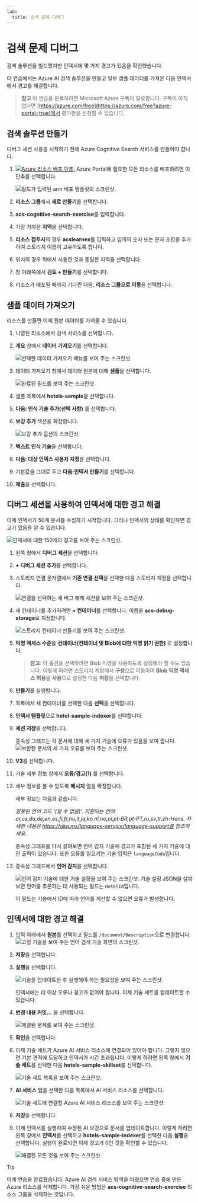 ```yaml
---
lab:
  title: 검색 문제 디버그
---
```


# 검색 문제 디버그

검색 솔루션을 빌드했지만 인덱서에 몇 가지 경고가 있음을 확인했습니다.

이 연습에서는 Azure AI 검색 솔루션을 만들고 일부 샘플 데이터를 가져온 다음 인덱서에서 경고를 해결합니다.

> **참고** 이 연습을 완료하려면 Microsoft Azure 구독이 필요합니다. 구독이 아직 없다면 [https://azure.com/free](https://azure.com/free?azure-portal=true)에서 평가판을 신청할 수 있습니다.

## 검색 솔루션 만들기

디버그 세션 사용을 시작하기 전에 Azure Cognitive Search 서비스를 만들어야 합니다.

1. [![Azure 리소스 배포 단추.](../media/08-media/deploy-azure.svg)](https://portal.azure.com/#create/Microsoft.Template/uri/https%3A%2F%2Fraw.githubusercontent.com%2FAzure-Samples%2Fazure-search-knowledge-mining%2Fmaster%2Fazuredeploy.json) Azure Portal에 필요한 모든 리소스를 배포하려면 이 단추를 선택합니다.

    ![필드가 입력된 arm 배포 템플릿의 스크린샷.](../media/08-media/arm-template-deployment.png)

1. **리소스 그룹**에서 **새로 만들기**를 선택합니다.
1. **acs-cognitive-search-exercise**를 입력합니다.
1. 가장 가까운 **지역**을 선택합니다.
1. **리소스 접두사**의 경우 **acslearnex**를 입력하고 임의의 숫자 또는 문자 조합을 추가하여 스토리지 이름이 고유하도록 합니다.
1. 위치의 경우 위에서 사용한 것과 동일한 지역을 선택합니다.
1. 창 아래쪽에서 **검토 + 만들기**를 선택합니다.
1. 리소스가 배포될 때까지 기다린 다음, **리소스 그룹으로 이동**을 선택합니다.

## 샘플 데이터 가져오기

리소스를 만들면 이제 원본 데이터를 가져올 수 있습니다.

1. 나열된 리소스에서 검색 서비스를 선택합니다.

1. **개요** 창에서 **데이터 가져오기**를 선택합니다.

      ![선택한 데이터 가져오기 메뉴를 보여 주는 스크린샷.](../media/08-media/import-data.png)

1. 데이터 가져오기 창에서 데이터 원본에 대해 **샘플**을 선택합니다.

      ![완료된 필드를 보여 주는 스크린샷.](../media/08-media/import-data-selection-screen-small.png)

1. 샘플 목록에서 **hotels-sample**을 선택합니다.
1. **다음: 인식 기술 추가(선택 사항)** 를 선택합니다.
1. **보강 추가** 섹션을 확장합니다.

    ![보강 추가 옵션의 스크린샷.](../media/08-media/add-enrichments.png)

1. **텍스트 인식 기술**을 선택합니다.
1. **다음: 대상 인덱스 사용자 지정**을 선택합니다.
1. 기본값을 그대로 두고 **다음:인덱서 만들기**를 선택합니다.
1. **제출**을 선택합니다.

## 디버그 세션을 사용하여 인덱서에 대한 경고 해결

이제 인덱서가 50개 문서를 수집하기 시작합니다. 그러나 인덱서의 상태를 확인하면 경고가 있음을 알 수 있습니다.

![인덱서에 대한 150개의 경고를 보여 주는 스크린샷.](../media/08-media/indexer-warnings.png)

1. 왼쪽 창에서 **디버그 세션**을 선택합니다.

1. **+ 디버그 세션 추가**를 선택합니다.

1. 스토리지 연결 문자열에서 **기존 연결 선택**을 선택한 다음 스토리지 계정을 선택합니다.

    ![연결을 선택하는 새 버그 해제 세션을 보여 주는 스크린샷.](../media/08-media/connect-storage.png)
1. 새 컨테이너를 추가하려면 **+ 컨테이너**를 선택합니다. 이름을 **acs-debug-storage**로 지정합니다.

    ![스토리지 컨테이너 만들기를 보여 주는 스크린샷.](../media/08-media/create-storage-container.png)

1. **익명 액세스 수준**을 **컨테이너(컨테이너 및 Blob에 대한 익명 읽기 권한)** 로 설정합니다.

    > **참고**: 이 옵션을 선택하려면 Blob 익명을 사용하도록 설정해야 할 수도 있습니다. 이렇게 하려면 스토리지 계정에서 **구성**으로 이동하여 **Blob 익명 액세스 허용**을 **사용**으로 설정한 다음 **저장**을 선택합니다.

1. **만들기**를 실행합니다.
1. 목록에서 새 컨테이너를 선택한 다음 **선택**을 선택합니다.
1. **인덱서 템플릿**으로 **hotel-sample-indexer**를 선택합니다.
1. **세션 저장**을 선택합니다.

    종속성 그래프는 각 문서에 대해 세 가지 기술에 오류가 있음을 보여 줍니다.
    ![보완된 문서의 세 가지 오류를 보여 주는 스크린샷.](../media/08-media/warning-skill-selection.png)

1. **V3**를 선택합니다.
1. 기술 세부 정보 창에서 **오류/경고(1)** 를 선택합니다.
1. 세부 정보를 볼 수 있도록 **메시지** 열을 확장합니다.

    세부 정보는 다음과 같습니다.

    *잘못된 언어 코드 '(알 수 없음)'. 지원되는 언어: ar,cs,da,de,en,es,fi,fr,hu,it,ja,ko,nl,no,pl,pt-BR,pt-PT,ru,sv,tr,zh-Hans. 자세한 내용은 https://aka.ms/language-service/language-support를 참조하세요.*

    종속성 그래프를 다시 살펴보면 언어 감지 기술에 경고가 포함된 세 가지 기술에 대한 출력이 있습니다. 또한 오류를 일으키는 기술 입력은 `languageCode`입니다.

1. 종속성 그래프에서 **언어 감지**를 선택합니다.

    ![언어 감지 기술에 대한 기술 설정을 보여 주는 스크린샷.](../media/08-media/language-detection-error.png)
    기술 설정 JSON을 살펴보면 언어를 추론하는 데 사용되는 필드는 `HotelId`입니다.

    이 필드는 기술에서 ID에 따라 언어를 계산할 수 없으면 오류가 발생합니다.

## 인덱서에 대한 경고 해결

1. 입력 아래에서 **원본**를 선택하고 필드를 `/document/Description`으로 변경합니다.
    ![고정 기술을 보여 주는 언어 검색 기술 화면의 스크린샷.](../media/08-media/language-detection-fix.png)
1. **저장**을 선택합니다.
1. **실행**을 선택합니다.

    ![기술을 업데이트한 후 실행해야 하는 필요성을 보여 주는 스크린샷.](../media/08-media/rerun-debug-session.png)

    인덱서에는 더 이상 오류나 경고가 없어야 합니다. 이제 기술 세트를 업데이트할 수 있습니다.

1. **변경 내용 커밋...** 을 선택합니다.

    ![해결된 문제를 보여 주는 스크린샷.](../media/08-media/error-fixed.png)
1. **확인**을 선택합니다.

1. 이제 기술 세트가 Azure AI 서비스 리소스에 연결되어 있어야 합니다. 그렇지 않으면 기본 견적에 도달하고 인덱서가 시간 초과됩니다. 이렇게 하려면 왼쪽 창에서 **기술 세트**를 선택한 다음 **hotels-sample-skillset**를 선택합니다.

    ![기술 세트 목록을 보여 주는 스크린샷.](../media/08-media/update-skillset.png)
1. **AI 서비스** 탭을 선택한 다음 목록에서 AI 서비스 리소스를 선택합니다.

    ![기술 세트에 연결할 Azure AI 서비스 리소스를 보여 주는 스크린샷.](../media/08-media/skillset-attach-service.png)
1. **저장**을 선택합니다.

1. 이제 인덱서를 실행하여 수정된 AI 보강으로 문서를 업데이트합니다. 이렇게 하려면 왼쪽 창에서 **인덱서**를 선택하고 **hotels-sample-indexer**를 선택한 다음 **실행**을 선택합니다.  실행이 완료되면 이제 경고가 0인 것을 확인할 수 있습니다.

    ![해결된 모든 것을 보여 주는 스크린샷.](../media/08-media/warnings-fixed-indexer.png)

> [!TIP]
> 이제 연습을 완료했습니다. Azure AI 검색 서비스 탐색을 마쳤으면 연습 중에 만든 Azure 리소스를 삭제합니다. 가장 쉬운 방법은 **acs-cognitive-search-exercise** 리소스 그룹을 삭제하는 것입니다.
